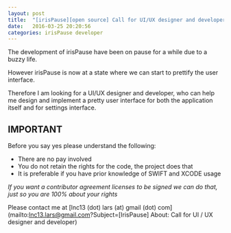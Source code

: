 ```yaml
---
layout: post
title:  "[irisPause][open source] Call for UI/UX designer and developer"
date:   2016-03-25 20:20:56
categories: irisPause developer
---
```


The development of irisPause have been on pause for a while due to a buzzy life.

However irisPause is now at a state where we can start to prettify the user interface.

Therefore I am looking for a UI/UX designer and developer, who can help me design and implement a pretty user interface for both the application itself and for settings interface.

## IMPORTANT

Before you say yes please understand the following:

- There are no pay involved
- You do not retain the rights for the code, the project does that
- It is preferable if you have prior knowledge of SWIFT and XCODE usage

_If you want a contributor agreement licenses to be signed we can do that, just so you are 100% about your rights_

Please contact me at [lnc13 (dot) lars (at) gmail (dot) com](mailto:lnc13.lars@gmail.com?Subject=[IrisPause] About: Call for UI / UX designer and developer)
